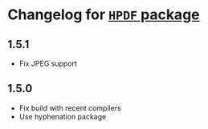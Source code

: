 # Changelog for [`HPDF` package](http://hackage.haskell.org/package/HPDF)

## 1.5.1

   * Fix JPEG support

## 1.5.0

   * Fix build with recent compilers
   * Use hyphenation package
